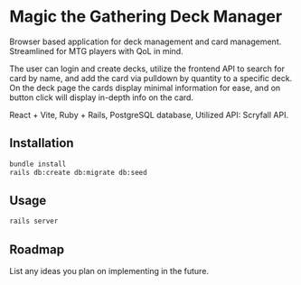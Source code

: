 # Magic the Gathering Deck Manager

Browser based application for deck management and card management.  
Streamlined for MTG players with QoL in mind.

The user can login and create decks, utilize the frontend API to search for card by name, and add the card via pulldown
by quantity to a specific deck.  On the deck page the cards display minimal information for ease, and on button click
will display in-depth info on the card.  

React + Vite, Ruby + Rails, PostgreSQL database, Utilized API: Scryfall API.


## Installation

```bash
bundle install
rails db:create db:migrate db:seed
```

## Usage

```bash
rails server
```

## Roadmap

List any ideas you plan on implementing in the future.
